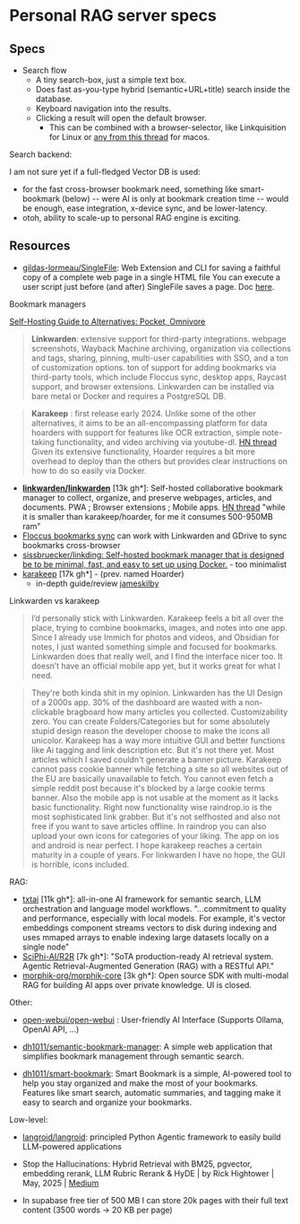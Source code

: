 # Personal RAG server specs

## Specs

* Search flow
  * A tiny search-box, just a simple text box.
  * Does fast as-you-type hybrid (semantic+URL+title) search inside the database.
  * Keyboard navigation into the results.
  * Clicking a result will open the default browser.
    * This can be combined with a browser-selector, like Linkquisition for Linux or
      [any from this thread](https://www.reddit.com/r/MacOS/comments/11xcj1z/is_there_a_browser_selector_for_macos/) for macos.

Search backend: 

I am not sure yet if a full-fledged Vector DB is used:

* for the fast cross-browser bookmark need, something like smart-bookmark (below) --
  were AI is only at bookmark creation time -- would be enough, ease integration, x-device sync, and be lower-latency.
* otoh, ability to scale-up to personal RAG engine is exciting.

## Resources

* [gildas-lormeau/SingleFile](https://github.com/gildas-lormeau/SingleFile):
  Web Extension and CLI for saving a faithful copy of a complete web page in a single HTML file
You can execute a user script just before (and after) SingleFile saves a page. Doc
[here](https://github.com/gildas-lormeau/SingleFile/wiki/How-to-execute-a-user-script-before-a-page-is-saved).

Bookmark managers

[Self-Hosting Guide to Alternatives: Pocket, Omnivore](https://selfh.st/alternatives/read-later/)

> **Linkwarden**: extensive support for third-party integrations. webpage screenshots, Wayback Machine archiving, organization via collections and tags, sharing, pinning, multi-user capabilities with SSO, and a ton of customization options.
> ton of support for adding bookmarks via third-party tools, which include Floccus sync, desktop apps, Raycast support, and browser extensions. Linkwarden can be installed via bare metal or Docker and requires a PostgreSQL DB.

> **Karakeep** : first release early 2024. Unlike some of the other alternatives, it aims to be an all-encompassing platform for data hoarders with support for features like OCR extraction, simple note-taking functionality, and video archiving via youtube-dl. [HN thread](https://news.ycombinator.com/item?id=42485746)
> Given its extensive functionality, Hoarder requires a bit more overhead to deploy than the others but provides clear instructions on how to do so easily via Docker. 

* **[linkwarden/linkwarden](https://github.com/linkwarden/linkwarden)** [13k gh*]:
  Self-hosted collaborative bookmark manager to collect, organize, and preserve webpages, articles, and documents.
  PWA ; Browser extensions ; Mobile apps. [HN thread](https://news.ycombinator.com/item?id=43856801) "while it is smaller than karakeep/hoarder, for me it consumes 500-950MB ram"
* [Floccus bookmarks sync](https://floccus.org/guides) can work with Linkwarden and GDrive to sync bookmarks cross-browser
* [sissbruecker/linkding: Self-hosted bookmark manager that is designed be to be minimal, fast, and easy to set up using Docker.](https://github.com/sissbruecker/linkding) - too minimalist
* [karakeep](https://github.com/karakeep-app/karakeep) [17k gh*] - (prev. named Hoarder)
  * in-depth guide/review [jameskilby](https://jameskilby.co.uk/2025/01/how-i-migrated-from-pocket-to-hoarder-and-introduced-some-ai-along-the-way/)

Linkwarden vs karakeep

> I’d personally stick with Linkwarden. Karakeep feels a bit all over the place, trying to combine bookmarks, images, and notes into one app. Since I already use Immich for photos and videos, and Obsidian for notes, I just wanted something simple and focused for bookmarks. Linkwarden does that really well, and I find the interface nicer too. It doesn’t have an official mobile app yet, but it works great for what I need.

> They're both kinda shit in my opinion.
> Linkwarden has the UI Design of a 2000s app. 30% of the dashboard are wasted with a non-clickable bragboard how many articles you collected. Customizability zero. You can create Folders/Categories but for some absolutely stupid design reason the developer choose to make the icons all unicolor.
> Karakeep has a way more intuitive GUI and better functions like Ai tagging and link description etc. But it's not there yet. Most articles which I saved couldn't generate a banner picture. Karakeep cannot pass cookie banner while fetching a site so all websites out of the EU are basically unavailable to fetch. You cannot even fetch a simple reddit post because it's blocked by a large cookie terms banner. Also the mobile app is not usable at the moment as it lacks basic functionality.
> Right now functionality wise raindrop.io is the most sophisticated link grabber. But it's not selfhosted and also not free if you want to save articles offline. In raindrop you can also upload your own icons for categories of your liking. The app on ios and android is near perfect. 
> I hope karakeep reaches a certain maturity in a couple of years. For linkwarden I have no hope, the GUI is horrible, icons included.

RAG:

* [txtai](https://neuml.github.io/txtai/) [11k gh*]: all-in-one AI framework for semantic search, LLM orchestration and language model workflows.
  "...commitment to quality and performance, especially with local models. For example, it's vector embeddings component streams vectors to disk during indexing and uses mmaped arrays to enable indexing large datasets locally on a single node"
* [SciPhi-AI/R2R](https://github.com/SciPhi-AI/R2R)  [7k gh*]:
  "SoTA production-ready AI retrieval system. Agentic Retrieval-Augmented Generation (RAG) with a RESTful API."
* [morphik-org/morphik-core](https://github.com/morphik-org/morphik-core) [3k gh*]: Open source SDK with multi-modal RAG for building AI apps over private knowledge. UI is closed.

Other: 

* [open-webui/open-webui](https://github.com/open-webui/open-webui) : User-friendly AI Interface (Supports Ollama, OpenAI API, ...)

* [dh1011/semantic-bookmark-manager](https://github.com/dh1011/semantic-bookmark-manager):
  A simple web application that simplifies bookmark management through semantic search.
* [dh1011/smart-bookmark](https://github.com/dh1011/smart-bookmark):
  Smart Bookmark is a simple, AI-powered tool to help you stay organized and make the most of your bookmarks.
  Features like smart search, automatic summaries, and tagging make it easy to search and organize your bookmarks.

Low-level:

* [langroid/langroid](https://github.com/langroid/langroid): principled Python Agentic framework to easily build LLM-powered applications

* Stop the Hallucinations: Hybrid Retrieval with BM25, pgvector, embedding rerank, LLM Rubric Rerank &amp; HyDE | by Rick Hightower | May, 2025 | [Medium](https://medium.com/@richardhightower/stop-the-hallucinations-hybrid-retrieval-with-bm25-pgvector-embedding-rerank-llm-rubric-rerank-895d8f7c7242)

* In supabase free tier of 500 MB I can store 20k pages with their full text content (3500 words -> 20 KB per page)
